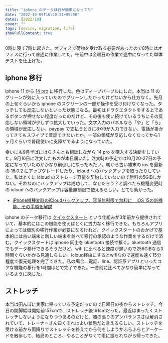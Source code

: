 ```yaml
---
title: "iphone のデータ移行が簡単になってた"
date: "2022-10-09T16:20:31+09:00"
dates: [2022/10]
cover: ""
tags: [device, migration, life]
showFullContent: true
---
```


0時に寝て7時に起きた。オフィスで荷物を受け取る必要があったので8時にはオフィスに行って普通に作業してた。午前中は金曜日の作業で途中になってた単体テストを仕上げた。

## iphone 移行

iphone 11 から [14 pro](https://www.apple.com/jp/iphone-14-pro/) に移行した。色はディープパープルにした。本当は 11 のグリーンが気に入っていたのでグリーンしたかったけどないから仕方なく。先月の上旬ぐらいから iphone のスクリーンの一部が操作を受け付けなくなった。タッチしても反応しないといった状態になる。最初はドラクエタクトをする上であるボタンが押せない程度だったのだけど、その後も使い続けているうちにその反応しない領域が少しずつ拡大していった。文字入力のパネルなら「や」と「ら」の領域が反応しない、paypay で支払うときに8や9が入力できない、電話が掛かってきてもスワイプで着話できないとか。一部の領域が反応しなくなってから1ヶ月ぐらいで普段使いに支障がでるようになっていた。

幸いにも9月半ばにはらさんとも相談しながら 14 pro を購入する決断をしていた。9月16日に注文したものが本日届いた。注文時の予定では10月20-27日の予定になっていたのがかなり前倒しになったみたい。朝から古い端末の ios を最新の 16.0.2 にアップグレードしたり、icloud へのバックアップを取ったりしていた。私はとくに icloud のストレージ容量を契約していないので無料の5GiBしかない。それなのにバックアップは成功して、なぜだろう？と調べたら機種変更時の icloud へのバックアップは容量無制限で使えるらしい。とても助かった。

* [iPhone機種変時のiCloudバックアップ、容量無制限で無料に　iOS 15の新機能、その手順を解説](https://www.itmedia.co.jp/news/articles/2109/21/news113.html)

iphone のデータ移行は [クイックスタート](https://support.apple.com/ja-jp/HT210216) という仕組みが3年前から提供されていて、基本的にはこの機能を使えばとくに労力なく移行できた。もちろんアプリによっては個別の移行作業が必要になるけれど、クイックスタートのおかげで基本的には古い端末と新しい端末を並べて移行の承認のような作業をするだけで済む。クイックスタートは iphone 同士を bluetooth 接続で繋ぐ。bluetooth 通信でもデータ移行できるそうだけど、wifi に比べると速度が遅いので256GiBなら3時間ぐらいかかる見通しらしい。icloud経由にするとwifiなので速度も速く15分程度で復元処理を完了できた。私の場合、電話、line、認証系アプリといったコアな機能の移行を1時間ほどで完了できた。一昔前に比べてかなり簡単になっているように感じた。

## ストレッチ

本当は田んぼに実家に帰っている予定だったので日曜日の夜からストレッチ。今日の開脚幅は開始前157cmで、ストレッチ後161cmだった。最近はまったくストレッチしないようになりつつあるのだけど、腰の張りのアンバランスさは解消されていて、トレーナーさん曰くそれはよい状態だと言えるらしい。ストレッチを受ける前から雨降りでストレッチを終えてから何をしようかふらふらとアーケードを散歩して、結局のところ、やることがなくて雨に振られながら帰ってきた。
